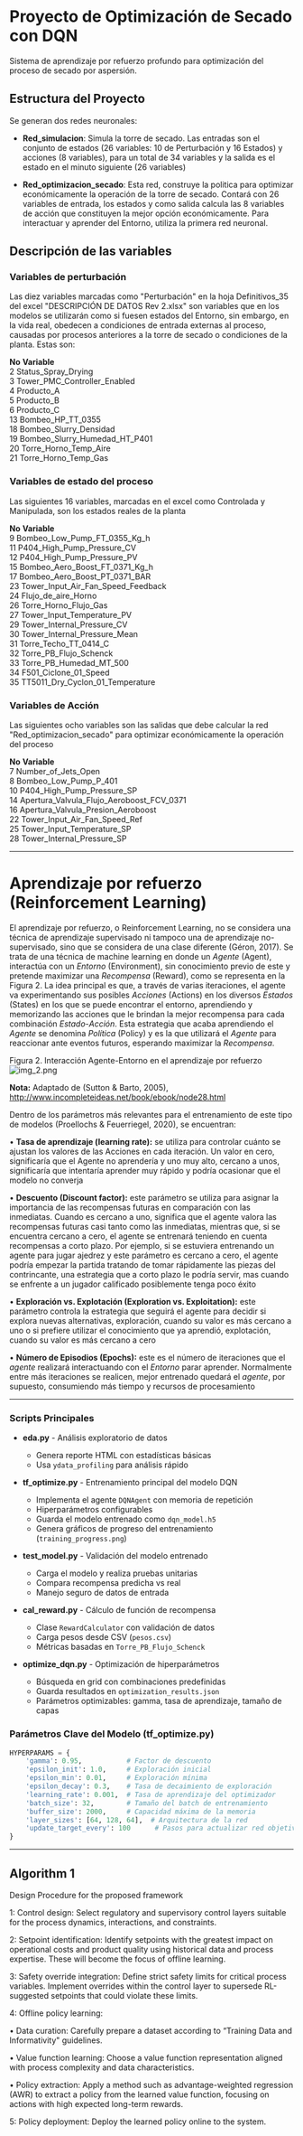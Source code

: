 # Proyecto de Optimización de Secado con DQN

Sistema de aprendizaje por refuerzo profundo para optimización del proceso de secado por aspersión.

## Estructura del Proyecto

Se generan dos redes neuronales:
- **Red_simulacion**: Simula la torre de secado. Las entradas son el conjunto de estados (26 variables: 10 de Perturbación y 16 Estados) y acciones (8 variables), para un total de 34 variables y la salida es el estado en el minuto siguiente (26 variables)  

- **Red_optimizacion_secado**: Esta red, construye la politica para optimizar económicamente la operación de la torre de secado. Contará con 26 variables de entrada, los estados y como salida calcula las 8 variables de acción que constituyen la mejor opción económicamente. Para interactuar y aprender del Entorno, utiliza la primera red neuronal.


## Descripción de las variables

### Variables de perturbación

Las diez variables marcadas como "Perturbación" en la hoja Definitivos_35 del excel "DESCRIPCIÓN DE DATOS Rev 2.xlsx" son variables que en los modelos se utilizarán como si fuesen estados del Entorno, sin embargo, en la vida real, obedecen a condiciones de entrada externas al proceso, causadas por procesos anteriores a la torre de secado o condiciones de la planta. Estas son:

**No**	**Variable**  
2	Status_Spray_Drying  
3	Tower_PMC_Controller_Enabled  
4	Producto_A  
5	Producto_B  
6	Producto_C  
13	Bombeo_HP_TT_0355  
18	Bombeo_Slurry_Densidad  
19	Bombeo_Slurry_Humedad_HT_P401  
20	Torre_Horno_Temp_Aire  
21	Torre_Horno_Temp_Gas  


### Variables de estado del proceso

Las siguientes 16 variables, marcadas en el excel como Controlada y Manipulada, son los estados reales de la planta

**No**	**Variable**   
9	Bombeo_Low_Pump_FT_0355_Kg_h  
11	P404_High_Pump_Pressure_CV  
12	P404_High_Pump_Pressure_PV  
15	Bombeo_Aero_Boost_FT_0371_Kg_h  
17	Bombeo_Aero_Boost_PT_0371_BAR  
23	Tower_Input_Air_Fan_Speed_Feedback  
24	Flujo_de_aire_Horno  
26	Torre_Horno_Flujo_Gas  
27	Tower_Input_Temperature_PV  
29	Tower_Internal_Pressure_CV  
30	Tower_Internal_Pressure_Mean  
31	Torre_Techo_TT_0414_C  
32	Torre_PB_Flujo_Schenck  
33	Torre_PB_Humedad_MT_500  
34	F501_Ciclone_01_Speed  
35	TT5011_Dry_Cyclon_01_Temperature  


### Variables de Acción

Las siguientes ocho variables son las salidas que debe calcular la red "Red_optimizacion_secado" para optimizar económicamente la operación del proceso

**No**	**Variable**   
7	Number_of_Jets_Open  
8	Bombeo_Low_Pump_P_401  
10	P404_High_Pump_Pressure_SP  
14	Apertura_Valvula_Flujo_Aeroboost_FCV_0371  
16	Apertura_Valvula_Presion_Aeroboost  
22	Tower_Input_Air_Fan_Speed_Ref  
25	Tower_Input_Temperature_SP  
28	Tower_Internal_Pressure_SP  

----------

# Aprendizaje por refuerzo (Reinforcement Learning)

El aprendizaje por refuerzo, o Reinforcement Learning, no se considera una técnica de aprendizaje supervisado ni tampoco una de aprendizaje no-supervisado, sino que se considera de una clase diferente (Géron, 2017). Se trata de una técnica de machine learning en donde un _Agente_ (Agent), interactúa con un _Entorno_ (Environment), sin conocimiento previo de este y pretende maximizar una _Recompensa_ (Reward), como se representa en la Figura 2. La idea principal es que, a través de varias iteraciones, el agente va experimentando sus posibles _Acciones_ (Actions) en los diversos _Estados_ (States) en los que se puede encontrar el entorno, aprendiendo y memorizando las acciones que le brindan la mejor recompensa para cada combinación _Estado_-_Acción_. Esta estrategia que acaba aprendiendo el _Agente_ se denomina _Política_ (Policy) y es la que utilizará el _Agente_ para reaccionar ante eventos futuros, esperando maximizar la _Recompensa_.

Figura 2. Interacción Agente-Entorno en el aprendizaje por refuerzo
![img_2.png](img/img_2.png)

**Nota:** Adaptado de (Sutton & Barto, 2005), http://www.incompleteideas.net/book/ebook/node28.html

Dentro de los parámetros más relevantes para el entrenamiento de este tipo de modelos (Proellochs & Feuerriegel, 2020), se encuentran:

•	**Tasa de aprendizaje (learning rate):** se utiliza para controlar cuánto se ajustan los valores de las Acciones en cada iteración. Un valor en cero, significaría que el Agente no aprendería y uno muy alto, cercano a unos, significaría que intentaría aprender muy rápido y podría ocasionar que el modelo no converja  

•	**Descuento (Discount factor):** este parámetro se utiliza para asignar la importancia de las recompensas futuras en comparación con las inmediatas. Cuando es cercano a uno, significa que el agente valora las recompensas futuras casi tanto como las inmediatas, mientras que, si se encuentra cercano a cero, el agente se entrenará teniendo en cuenta recompensas a corto plazo. Por ejemplo, si se estuviera entrenando un agente para jugar ajedrez y este parámetro es cercano a cero, el agente podría empezar la partida tratando de tomar rápidamente las piezas del contrincante, una estrategia que a corto plazo le podría servir, mas cuando se enfrente a un jugador calificado posiblemente tenga poco éxito 

•	**Exploración vs. Explotación (Exploration vs. Exploitation):** este parámetro controla la estrategia que seguirá el agente para decidir si explora nuevas alternativas, exploración, cuando su valor es más cercano a uno o si prefiere utilizar el conocimiento que ya aprendió, explotación, cuando su valor es más cercano a cero

•	**Número de Episodios (Epochs):** este es el número de iteraciones que el _agente_ realizará interactuando con el _Entorno_ parar aprender. Normalmente entre más iteraciones se realicen, mejor entrenado quedará el _agente_, por supuesto, consumiendo más tiempo y recursos de procesamiento

----

### Scripts Principales

- **eda.py** - Análisis exploratorio de datos
  - Genera reporte HTML con estadísticas básicas
  - Usa `ydata_profiling` para análisis rápido

- **tf_optimize.py** - Entrenamiento principal del modelo DQN
  - Implementa el agente `DQNAgent` con memoria de repetición
  - Hiperparámetros configurables
  - Guarda el modelo entrenado como `dqn_model.h5`
  - Genera gráficos de progreso del entrenamiento (`training_progress.png`)

- **test_model.py** - Validación del modelo entrenado
  - Carga el modelo y realiza pruebas unitarias
  - Compara recompensa predicha vs real
  - Manejo seguro de datos de entrada

- **cal_reward.py** - Cálculo de función de recompensa
  - Clase `RewardCalculator` con validación de datos
  - Carga pesos desde CSV (`pesos.csv`)
  - Métricas basadas en `Torre_PB_Flujo_Schenck`

- **optimize_dqn.py** - Optimización de hiperparámetros
  - Búsqueda en grid con combinaciones predefinidas
  - Guarda resultados en `optimization_results.json`
  - Parámetros optimizables: gamma, tasa de aprendizaje, tamaño de capas


### Parámetros Clave del Modelo (tf_optimize.py)

```python
HYPERPARAMS = {
    'gamma': 0.95,           # Factor de descuento
    'epsilon_init': 1.0,     # Exploración inicial
    'epsilon_min': 0.01,     # Exploración mínima
    'epsilon_decay': 0.3,    # Tasa de decaimiento de exploración
    'learning_rate': 0.001,  # Tasa de aprendizaje del optimizador
    'batch_size': 32,        # Tamaño del batch de entrenamiento
    'buffer_size': 2000,     # Capacidad máxima de la memoria
    'layer_sizes': [64, 128, 64],  # Arquitectura de la red
    'update_target_every': 100      # Pasos para actualizar red objetivo
}
```

---------

## Algorithm 1
Design Procedure for the proposed framework

1: Control design: Select regulatory and supervisory control layers suitable for the process dynamics, interactions, and constraints.

2: Setpoint identification: Identify setpoints with the greatest impact on operational costs and product quality using historical data and process expertise. These will become the focus of offline learning.

3: Safety override integration: Define strict safety limits for critical process variables. Implement overrides within the control layer to supersede RL-suggested setpoints that could violate these limits.

4: Offline policy learning:

• Data curation: Carefully prepare a dataset according to “Training Data and Informativity" guidelines.

• Value function learning: Choose a value function representation aligned with process complexity and data characteristics.

• Policy extraction: Apply a method such as advantage-weighted regression (AWR) to extract a policy from the learned value function, focusing on actions with high expected long-term rewards.

5: Policy deployment: Deploy the learned policy online to the system.

